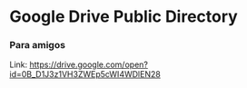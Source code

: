 # Google Drive Public Directory

### Para amigos

Link: https://drive.google.com/open?id=0B_D1J3z1VH3ZWEp5cWI4WDlEN28
